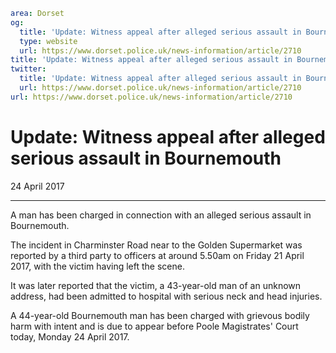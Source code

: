 ```yaml
area: Dorset
og:
  title: 'Update: Witness appeal after alleged serious assault in Bournemouth'
  type: website
  url: https://www.dorset.police.uk/news-information/article/2710
title: 'Update: Witness appeal after alleged serious assault in Bournemouth |'
twitter:
  title: 'Update: Witness appeal after alleged serious assault in Bournemouth'
  url: https://www.dorset.police.uk/news-information/article/2710
url: https://www.dorset.police.uk/news-information/article/2710
```

# Update: Witness appeal after alleged serious assault in Bournemouth

24 April 2017

* * *

A man has been charged in connection with an alleged serious assault in Bournemouth.

The incident in Charminster Road near to the Golden Supermarket was reported by a third party to officers at around 5.50am on Friday 21 April 2017, with the victim having left the scene.

It was later reported that the victim, a 43-year-old man of an unknown address, had been admitted to hospital with serious neck and head injuries.

A 44-year-old Bournemouth man has been charged with grievous bodily harm with intent and is due to appear before Poole Magistrates' Court today, Monday 24 April 2017.
